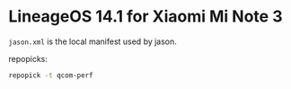 # LineageOS 14.1 for Xiaomi Mi Note 3

`jason.xml` is the local manifest used by jason.

repopicks:

```bash
repopick -t qcom-perf
```
